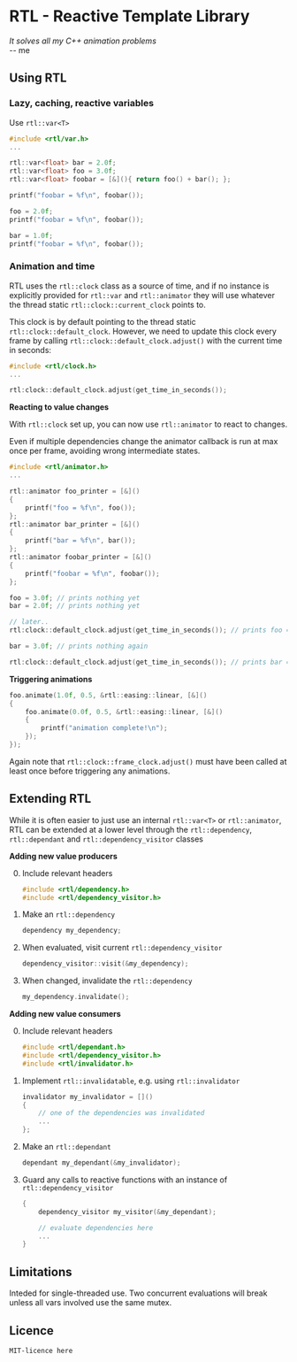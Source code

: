 # RTL - Reactive Template Library

_It solves all my C++ animation problems_  
-- me

## Using RTL

### Lazy, caching, reactive variables ###

Use `rtl::var<T>`

```cpp
#include <rtl/var.h>
...

rtl::var<float> bar = 2.0f;
rtl::var<float> foo = 3.0f;
rtl::var<float> foobar = [&](){ return foo() + bar(); };

printf("foobar = %f\n", foobar());

foo = 2.0f;
printf("foobar = %f\n", foobar());

bar = 1.0f;
printf("foobar = %f\n", foobar());
```

### Animation and time

RTL uses the `rtl::clock` class as a source of time, and if no instance is explicitly provided for `rtl::var` and `rtl::animator` they will use whatever the thread static `rtl::clock::current_clock` points to. 

This clock is by default pointing to the thread static `rtl::clock::default_clock`. However, we need to update this clock every frame by calling `rtl::clock::default_clock.adjust()` with the current time in seconds:

```cpp
#include <rtl/clock.h>
...

rtl:clock::default_clock.adjust(get_time_in_seconds()); 
```

**Reacting to value changes**

With `rtl::clock` set up, you can now use `rtl::animator` to react to changes. 

Even if multiple dependencies change the animator callback is run at max once per frame, avoiding wrong intermediate states. 

```cpp
#include <rtl/animator.h>
...

rtl::animator foo_printer = [&]()
{
	printf("foo = %f\n", foo());
};
rtl::animator bar_printer = [&]()
{
	printf("bar = %f\n", bar());
};
rtl::animator foobar_printer = [&]()
{
	printf("foobar = %f\n", foobar());
};

foo = 3.0f; // prints nothing yet
bar = 2.0f; // prints nothing yet

// later..
rtl:clock::default_clock.adjust(get_time_in_seconds()); // prints foo = 3, bar = 2, foobar = 5

bar = 3.0f; // prints nothing again

rtl:clock::default_clock.adjust(get_time_in_seconds()); // prints bar = 3, foobar = 6
```

**Triggering animations**

```cpp
foo.animate(1.0f, 0.5, &rtl::easing::linear, [&]()
{
	foo.animate(0.0f, 0.5, &rtl::easing::linear, [&]()
	{
		printf("animation complete!\n");
	});
});
```

Again note that `rtl::clock::frame_clock.adjust()` must have been called at least once before triggering any animations.

## Extending RTL

While it is often easier to just use an internal `rtl::var<T>` or `rtl::animator`, RTL can be extended at a lower level through the `rtl::dependency`, `rtl::dependant` and `rtl::dependency_visitor` classes 

**Adding new value producers**

0. Include relevant headers
	```cpp
	#include <rtl/dependency.h>
	#include <rtl/dependency_visitor.h>
	```

1. Make an `rtl::dependency`
	```cpp
	dependency my_dependency;
	```

2. When evaluated, visit current `rtl::dependency_visitor`
	```cpp
	dependency_visitor::visit(&my_dependency);
	```

3. When changed, invalidate the `rtl::dependency`
	```cpp
	my_dependency.invalidate();
	```

**Adding new value consumers**

0. Include relevant headers
	```cpp
	#include <rtl/dependant.h>
	#include <rtl/dependency_visitor.h>
	#include <rtl/invalidator.h>
	```

1. Implement `rtl::invalidatable`, e.g. using `rtl::invalidator`
	```cpp
	invalidator my_invalidator = []()
	{
		// one of the dependencies was invalidated
		...
	};
	```

2. Make an `rtl::dependant`
	```cpp
	dependant my_dependant(&my_invalidator);
	```

3. Guard any calls to reactive functions with an instance of  `rtl::dependency_visitor`
	```cpp
	{
		dependency_visitor my_visitor(&my_dependant);

		// evaluate dependencies here
		...
	}
	```

## Limitations

Inteded for single-threaded use. Two concurrent evaluations will break unless all vars involved use the same mutex.

## Licence 

```
MIT-licence here
```
